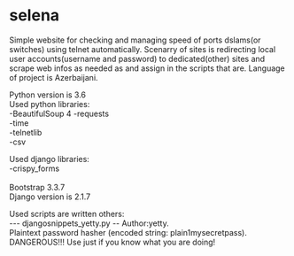 # selena

Simple website for checking and managing speed of ports dslams(or switches) using telnet automatically.
Scenarry of sites is redirecting local user accounts(username and password) to dedicated(other) sites and scrape web infos as needed as and assign in the scripts that are.
Language of project is Azerbaijani.

Python version is 3.6</br>
Used python libraries:</br>
-BeautifulSoup 4
-requests</br>
-time</br>
-telnetlib</br>
-csv</br>

Used django libraries:</br>
-crispy_forms</br>
</br>
Bootstrap 3.3.7</br>
Django version is 2.1.7</br>

Used scripts are written others:</br>
 --- djangosnippets_yetty.py -- Author:yetty.</br>
Plaintext password hasher (encoded string: plain$1$mysecretpass).</br>
DANGEROUS!!! Use just if you know what you are doing!</br>

